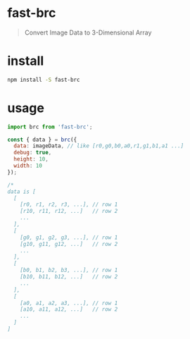 # fast-brc
> Convert Image Data to 3-Dimensional Array

# install
```bash
npm install -S fast-brc
```

# usage
```javascript
import brc from 'fast-brc';

const { data } = brc({
  data: imageData, // like [r0,g0,b0,a0,r1,g1,b1,a1 ...]
  debug: true,
  height: 10,
  width: 10
});

/*
data is [
  [
    [r0, r1, r2, r3, ...], // row 1
    [r10, r11, r12, ...]   // row 2
    ...
  ],
  [
    [g0, g1, g2, g3, ...], // row 1
    [g10, g11, g12, ...]   // row 2
    ...
  ],
  [
    [b0, b1, b2, b3, ...], // row 1
    [b10, b11, b12, ...]   // row 2
    ...
  ],
  [
    [a0, a1, a2, a3, ...], // row 1
    [a10, a11, a12, ...]   // row 2
    ...
  ]
]
```